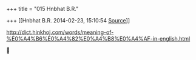 +++
title = "015 Hnbhat B.R."

+++
[[Hnbhat B.R.	2014-02-23, 15:10:54 [Source](https://groups.google.com/g/samskrita/c/7lNy004yJHk)]]



<http://dict.hinkhoj.com/words/meaning-of-%E0%A4%B6%E0%A4%82%E0%A4%B8%E0%A4%AF-in-english.html>  



